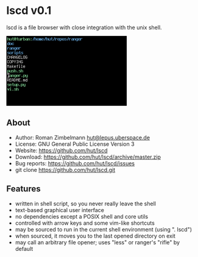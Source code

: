 lscd v0.1
=========
lscd is a file browser with close integration with the unix shell.

![Screenshot](screenshot.png)

About
-----
* Author:      Roman Zimbelmann <hut@lepus.uberspace.de>
* License:     GNU General Public License Version 3
* Website:     https://github.com/hut/lscd
* Download:    https://github.com/hut/lscd/archive/master.zip
* Bug reports: https://github.com/hut/lscd/issues
* git clone    https://github.com/hut/lscd.git

Features
--------
* written in shell script, so you never really leave the shell
* text-based graphical user interface
* no dependencies except a POSIX shell and core utils
* controlled with arrow keys and some vim-like shortcuts
* may be sourced to run in the current shell environment (using ". lscd")
* when sourced, it moves you to the last opened directory on exit
* may call an arbitrary file opener; uses "less" or ranger's "rifle" by default

